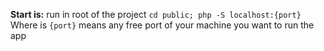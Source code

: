 **Start is:** run in root of the project `cd public; php -S localhost:{port}`
Where is `{port}` means any free port of your machine you want to run the app